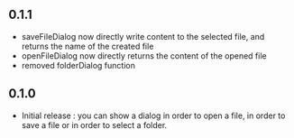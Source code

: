 ## 0.1.1

* saveFileDialog now directly write content to the selected file, and returns the name of the created file
* openFileDialog now directly returns the content of the opened file
* removed folderDialog function

## 0.1.0

* Initial release : you can show a dialog in order to open a file, in order to save a file or in order to select a folder.